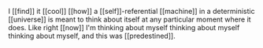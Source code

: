 I [[find]] it [[cool]] [[how]] a [[self]]-referential [[machine]] in a deterministic [[universe]] is meant to think about itself at any particular moment where it does. Like right [[now]] I'm thinking about myself thinking about myself thinking about myself, and this was [[predestined]].